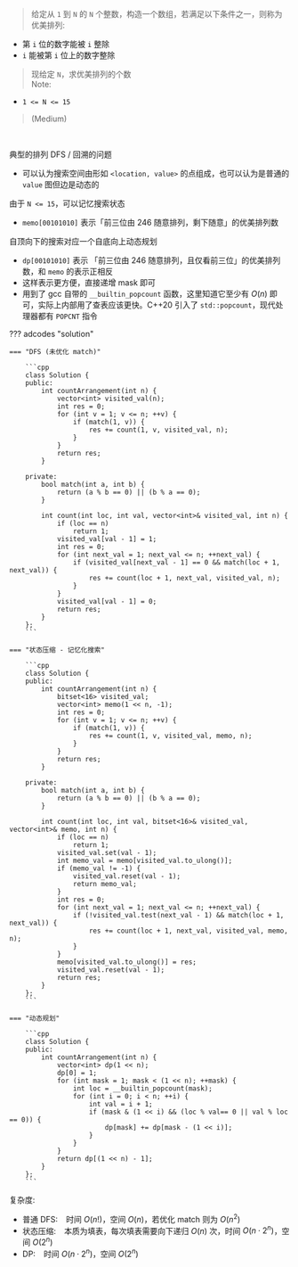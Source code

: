 <!-- prettier-ignore-start -->

> 给定从 `1` 到 `N` 的 `N` 个整数，构造一个数组，若满足以下条件之一，则称为优美排列:<br>
>
-   第 `i` 位的数字能被 `i` 整除
-   `i` 能被第 `i` 位上的数字整除
>
> 现给定 `N`，求优美排列的个数 <br>
Note:
>
- `1 <= N <= 15`
>
> (Medium)

<!-- prettier-ignore-end -->

<br>

典型的排列 DFS / 回溯的问题

-   可以认为搜索空间由形如 `<location, value>` 的点组成，也可以认为是普通的 `value` 图但边是动态的

由于 `N <= 15`，可以记忆搜索状态

-   `memo[00101010]` 表示「前三位由 246 随意排列，剩下随意」的优美排列数

自顶向下的搜索对应一个自底向上动态规划

-   `dp[00101010]` 表示 「前三位由 246 随意排列，且仅看前三位」的优美排列数，和 `memo` 的表示正相反
-   这样表示更方便，直接递增 mask 即可
-   用到了 gcc 自带的 `__builtin_popcount` 函数，这里知道它至少有 $O(n)$ 即可，实际上内部用了查表应该更快。C++20 引入了 `std::popcount`，现代处理器都有 `POPCNT` 指令

??? adcodes "solution"

    === "DFS (未优化 match)"

        ```cpp
        class Solution {
        public:
            int countArrangement(int n) {
                vector<int> visited_val(n);
                int res = 0;
                for (int v = 1; v <= n; ++v) {
                    if (match(1, v)) {
                        res += count(1, v, visited_val, n);
                    }
                }
                return res;
            }

        private:
            bool match(int a, int b) {
                return (a % b == 0) || (b % a == 0);
            }

            int count(int loc, int val, vector<int>& visited_val, int n) {
                if (loc == n)
                    return 1;
                visited_val[val - 1] = 1;
                int res = 0;
                for (int next_val = 1; next_val <= n; ++next_val) {
                    if (visited_val[next_val - 1] == 0 && match(loc + 1, next_val)) {
                        res += count(loc + 1, next_val, visited_val, n);
                    }
                }
                visited_val[val - 1] = 0;
                return res;
            }
        };
        ```

    === "状态压缩 - 记忆化搜索"

        ```cpp
        class Solution {
        public:
            int countArrangement(int n) {
                bitset<16> visited_val;
                vector<int> memo(1 << n, -1);
                int res = 0;
                for (int v = 1; v <= n; ++v) {
                    if (match(1, v)) {
                        res += count(1, v, visited_val, memo, n);
                    }
                }
                return res;
            }

        private:
            bool match(int a, int b) {
                return (a % b == 0) || (b % a == 0);
            }

            int count(int loc, int val, bitset<16>& visited_val, vector<int>& memo, int n) {
                if (loc == n)
                    return 1;
                visited_val.set(val - 1);
                int memo_val = memo[visited_val.to_ulong()];
                if (memo_val != -1) {
                    visited_val.reset(val - 1);
                    return memo_val;
                }
                int res = 0;
                for (int next_val = 1; next_val <= n; ++next_val) {
                    if (!visited_val.test(next_val - 1) && match(loc + 1, next_val)) {
                        res += count(loc + 1, next_val, visited_val, memo, n);
                    }
                }
                memo[visited_val.to_ulong()] = res;
                visited_val.reset(val - 1);
                return res;
            }
        };
        ```

    === "动态规划"

        ```cpp
        class Solution {
        public:
            int countArrangement(int n) {
                vector<int> dp(1 << n);
                dp[0] = 1;
                for (int mask = 1; mask < (1 << n); ++mask) {
                    int loc = __builtin_popcount(mask);
                    for (int i = 0; i < n; ++i) {
                        int val = i + 1;
                        if (mask & (1 << i) && (loc % val== 0 || val % loc == 0)) {
                            dp[mask] += dp[mask - (1 << i)];
                        }
                    }
                }
                return dp[(1 << n) - 1];
            }
        };
        ```

复杂度:

-   普通 DFS: &ensp; 时间 $O(n!)$，空间 $O(n)$，若优化 match 则为 $O(n^2)$
-   状态压缩: &ensp; 本质为填表，每次填表需要向下递归 $O(n)$ 次，时间 $O(n\cdot 2^n)$，空间 $O(2^n)$
-   DP: &ensp; 时间 $O(n\cdot 2^n)$，空间 $O(2^n)$
